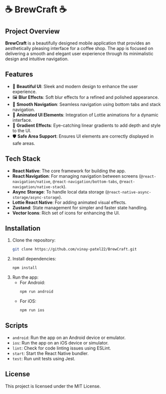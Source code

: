 # ☕ **BrewCraft** ☕

## Project Overview

**BrewCraft** is a beautifully designed mobile application that provides an aesthetically pleasing interface for a coffee shop. The app is focused on delivering a smooth and elegant user experience through its minimalistic design and intuitive navigation.

## Features

- 🚀 **Beautiful UI**: Sleek and modern design to enhance the user experience.
- 🖼️ **Blur Effects**: Soft blur effects for a refined and polished appearance.
- 🔀 **Smooth Navigation**: Seamless navigation using bottom tabs and stack navigation.
- 🌟 **Animated UI Elements**: Integration of Lottie animations for a dynamic interface.
- 🌈 **Gradient Effects**: Eye-catching linear gradients to add depth and style to the UI.
- 🛡️ **Safe Area Support**: Ensures UI elements are correctly displayed in safe areas.

## Tech Stack

- **React Native**: The core framework for building the app.
- **React Navigation**: For managing navigation between screens (`@react-navigation/native`, `@react-navigation/bottom-tabs`, `@react-navigation/native-stack`).
- **Async Storage**: To handle local data storage (`@react-native-async-storage/async-storage`).
- **Lottie React Native**: For adding animated visual effects.
- **Zustand**: State management for simpler and faster state handling.
- **Vector Icons**: Rich set of icons for enhancing the UI.

## Installation

1. Clone the repository:
   ```bash
   git clone https://github.com/vinay-patel22/BrewCraft.git
   ```
2. Install dependencies:
   ```bash
   npm install
   ```
3. Run the app:
   - For Android:
     ```bash
     npm run android
     ```
   - For iOS:
     ```bash
     npm run ios
     ```

## Scripts

- `android`: Run the app on an Android device or emulator.
- `ios`: Run the app on an iOS device or simulator.
- `lint`: Check for code linting issues using ESLint.
- `start`: Start the React Native bundler.
- `test`: Run unit tests using Jest.

## License

This project is licensed under the MIT License.
